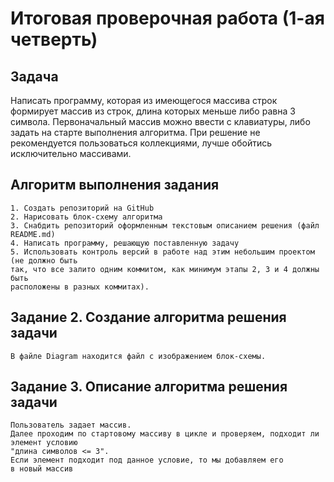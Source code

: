 # Итоговая проверочная работа (1-ая четверть)

## Задача

Написать программу, которая из имеющегося массива строк формирует массив из строк, длина
которых меньше либо равна 3 символа.
Первоначальный массив можно ввести с клавиатуры,
либо задать на старте выполнения алгоритма.
При решение не рекомендуется пользоваться
коллекциями, лучше обойтись исключительно массивами.

## Алгоритм выполнения задания

    1. Создать репозиторий на GitHub
    2. Нарисовать блок-схему алгоритма
    3. Снабдить репозиторий оформленным текстовым описанием решения (файл README.md)
    4. Написать программу, решающую поставленную задачу
    5. Использовать контроль версий в работе над этим небольшим проектом (не должно быть  
    так, что все залито одним коммитом, как минимум этапы 2, 3 и 4 должны быть 
    расположены в разных коммитах).

## Задание 2. Создание алгоритма решения задачи

    В файле Diagram находится файл с изображением блок-схемы.

## Задание 3. Описание алгоритма решения задачи  

    Пользователь задает массив.
    Далее проходим по стартовому массиву в цикле и проверяем, подходит ли элемент условию 
    "длина символов <= 3". 
    Если элемент подходит под данное условие, то мы добавляем его  
    в новый массив

